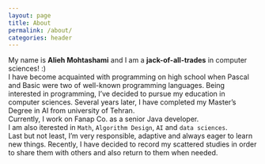 ```yaml
---
layout: page
title: About
permalink: /about/
categories: header
---
```

My name is **Alieh Mohtashami** and I am a **jack-of-all-trades** in computer sciences! :)     
I have become acquainted with programming on high school when Pascal and Basic were two of well-known programming languages. Being interested in programming, I’ve decided to pursue my education in computer sciences. Several years later, I have completed my Master’s Degree in AI from university of Tehran.   
Currently, I work on Fanap Co. as a senior Java developer.    
I am also iterested in `Math`, `Algorithm Design`, `AI` and `data sciences`.   
Last but not least, I’m very responsible, adaptive and always eager to learn new things. Recently, I have decided to record my scattered studies in order to share them with others and also return to them when needed.




